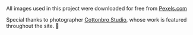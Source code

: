 All images used in this project were downloaded for free from [Pexels.com](Pexels.com)

Special thanks to photographer [Cottonbro Studio](https://www.pexels.com/@cottonbro/), whose work is featured throughout the site. 🙌


